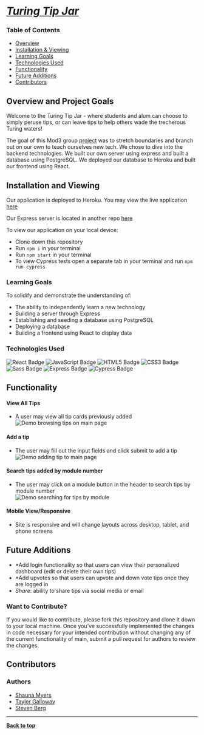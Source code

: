 
# [*Turing Tip Jar*](https://turingtipjar.herokuapp.com/)

### Table of Contents
- [Overview](#overview-and-project-goals)
- [Installation & Viewing](#installation-and-viewing)
- [Learning Goals](#learning-goals)
- [Technologies Used](#technologies-used)
- [Functionality](#functionality)
- [Future Additions](#future-additions)
- [Contributors](#contributors)

## Overview and Project Goals
Welcome to the Turing Tip Jar - where students and alum can choose to simply peruse tips, or can leave tips to help others wade the trecherous Turing waters! 

The goal of this Mod3 group [project](https://frontend.turing.edu/projects/module-3/stretch.html) was to stretch boundaries and branch out on our own to teach ourselves new tech. We chose to dive into the backend technologies. We built our own server using express and built a database using PostgreSQL. We deployed our database to Heroku and built our frontend using React.

## Installation and Viewing 

Our application is deployed to Heroku. You may view the live application [here](https://turingtipjar.herokuapp.com/)

Our Express server is located in another repo [here](https://github.com/ShaunaMyers/turing-two-cents-api)

To view our application on your local device:

- Clone down this repository
- Run `npm i` in your terminal
- Run `npm start` in your terminal
- To view Cypress tests open a separate tab in your terminal and run `npm run cypress`

### Learning Goals

To solidify and demonstrate the understanding of:

- The ability to independently learn a new technology
- Building a server through Express
- Establishing and seeding a database using PostgreSQL
- Deploying a database
- Building a frontend using React to display data


### Technologies Used

<p text-align="center"> 
    <img alt="React Badge" src="https://img.shields.io/badge/React-61DAFB?logo=react&logoColor=000&style=flat-square)" />
    <img alt="JavaScript Badge" src="https://img.shields.io/badge/JavaScript-F7DF1E?logo=javascript&logoColor=000&style=flat-square" />
    <img alt="HTML5 Badge" src="https://img.shields.io/badge/HTML5-E34F26?logo=html5&logoColor=fff&style=flat-square" />
    <img alt="CSS3 Badge" src="https://img.shields.io/badge/CSS3-1572B6?logo=css3&logoColor=fff&style=flat-square" />
    <img alt="Sass Badge" src="https://img.shields.io/badge/Sass-C69?logo=sass&logoColor=fff&style=flat-square" />
    <img alt="Express Badge" src="https://img.shields.io/badge/Express-000?logo=express&logoColor=fff&style=flat-square" />
    <img alt="Cypress Badge" src="https://img.shields.io/badge/Cypress-17202C?logo=cypress&logoColor=fff&style=flat-square" />
</p>

## Functionality 

#### View All Tips
- A user may view all tip cards previously added<br>
![Demo browsing tips on main page](https://user-images.githubusercontent.com/74690897/127753461-248752da-56b1-4415-985c-3c59a85c1849.gif)



#### Add a tip
- The user may fill out the input fields and click submit to add a tip<br>
![Demo adding tip to main page](https://user-images.githubusercontent.com/74690897/127753669-362810f6-2166-41bf-ae82-69d1682d0f97.gif)



#### Search tips added by module number
- The user may click on a module button in the header to search tips by module number<br>
![Demo searching for tips by module](https://user-images.githubusercontent.com/74690897/127753872-81791998-5957-4858-888e-decd22fcb0a9.gif)


 
#### Mobile View/Responsive
- Site is responsive and will change layouts across desktop, tablet, and phone screens<br>


## Future Additions

- *Add login functionality so that users can view their personalized dashboard (edit or delete their own tips)
- *Add upvotes so that users can upvote and down vote tips once they are logged in 
- *Share*: ability to share tips via social media or email 

### Want to Contribute?
If you would like to contribute, please fork this repository and clone it down to your local machine. Once you've successfully implemented the changes in code necessary for your intended contribution without changing any of the current functionality of main, submit a pull request for authors to review the changes.


## Contributors
### Authors
- [Shauna Myers](https://github.com/ShaunaMyers)
- [Taylor Galloway](https://github.com/tylrs)
- [Steven Berg](https://github.com/saberg1)

**************************************************************************

**[Back to top](#table-of-contents)**

